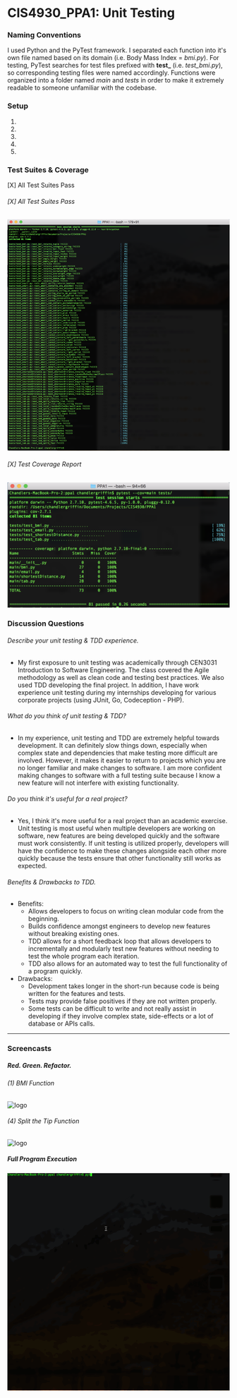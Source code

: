# CIS4930_PPA1: Unit Testing

### Naming Conventions
I used Python and the PyTest framework. I separated each function into it's own file named based on its domain (i.e. Body Mass Index = *bmi.py*). For testing, PyTest searches for test files prefixed with **test_** (i.e. *test_bmi.py*), so corresponding testing files were named accordingly. Functions were organized into a folder named *main* and *tests* in order to make it extremely readable to someone unfamiliar with the codebase.

### Setup

1. 
2. 
3. 
4. 
5. 

### Test Suites & Coverage
[X] All Test Suites Pass
###### [X] All Test Suites Pass
![logo](https://github.com/changrif/CIS4930_PPA1/blob/master/assets/test_suites.png)

###### [X] Test Coverage Report
![logo](https://github.com/changrif/CIS4930_PPA1/blob/master/assets/test_coverage.png)

### Discussion Questions
###### Describe your unit testing & TDD experience.
- My first exposure to unit testing was academically through CEN3031 Introduction to Software Engineering. The class covered the Agile methodology as well as clean code and testing best practices. We also used TDD developing the final project. In addition, I have work experience unit testing during my internships developing for various corporate projects (using JUnit, Go, Codeception - PHP).

###### What do you think of unit testing & TDD?
- In my experience, unit testing and TDD are extremely helpful towards development. It can definitely slow things down, especially when complex state and dependencies that make testing more difficult are involved. However, it makes it easier to return to projects which you are no longer familiar and make changes to software. I am more confident making changes to software with a full testing suite because I know a new feature will not interfere with existing functionality. 

###### Do you think it's useful for a real project?
- Yes, I think it's more useful for a real project than an academic exercise. Unit testing is most useful when multiple developers are working on software, new features are being developed quickly and the software must work consistently. If unit testing is utilized properly, developers will have the confidence to make these changes alongside each other more quickly because the tests ensure that other functionality still works as expected.

###### Benefits & Drawbacks to TDD.
- Benefits:
   - Allows developers to focus on writing clean modular code from the beginning.
   - Builds confidence amongst engineers to develop new features without breaking existing ones.
   - TDD allows for a short feedback loop that allows developers to incrementally and modularly test new features without needing to test the whole program each iteration.
   - TDD also allows for an automated way to test the full functionality of a program quickly.
- Drawbacks:
   - Development takes longer in the short-run because code is being written for the features and tests.
   - Tests may provide false positives if they are not written properly.
   - Some tests can be difficult to write and not really assist in developing if they involve complex state, side-effects or a lot of database or APIs calls.
---------------------------------------
### Screencasts

##### Red. Green. Refactor. 
###### (1) BMI Function
![logo](https://github.com/changrif/CIS4930_PPA1/blob/master/assets/bmi.gif)

###### (4) Split the Tip Function
![logo](https://github.com/changrif/CIS4930_PPA1/blob/master/assets/tip.gif)

##### Full Program Execution
![logo](https://github.com/changrif/CIS4930_PPA1/blob/master/assets/full.gif)
